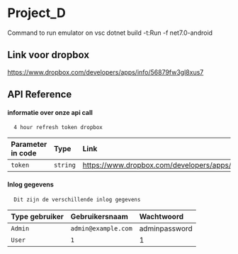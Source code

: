 
# Project_D

Command to run emulator on vsc dotnet build -t:Run -f net7.0-android



## Link voor dropbox 

https://www.dropbox.com/developers/apps/info/56879fw3gl8xus7


## API Reference

#### informatie over onze api call

```
  4 hour refresh token dropbox
```

| Parameter in code| Type     | Link                |
| :-------- | :------- | :------------------------- |
| `token` | `string` | https://www.dropbox.com/developers/apps/info/56879fw3gl8xus7 |





#### Inlog gegevens

```
  Dit zijn de verschillende inlog gegevens 
```

| Type gebruiker |   Gebruikersnaam  |         Wachtwoord    |
| :-------- | :------- | :------------------------- |
| `Admin` | `admin@example.com` | adminpassword|
| `User` | `1` | 1 |




